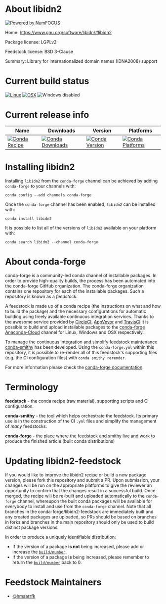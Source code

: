 About libidn2
=============

[![Powered by NumFOCUS](https://img.shields.io/badge/powered%20by-NumFOCUS-orange.svg?style=flat&colorA=E1523D&colorB=007D8A)](http://numfocus.org)

Home: https://www.gnu.org/software/libidn/#libidn2

Package license: LGPLv2

Feedstock license: BSD 3-Clause

Summary: Library for internationalized domain names (IDNA2008) support



Current build status
====================

[![Linux](https://img.shields.io/circleci/project/github/conda-forge/libidn2-feedstock/master.svg?label=Linux)](https://circleci.com/gh/conda-forge/libidn2-feedstock)
[![OSX](https://img.shields.io/travis/conda-forge/libidn2-feedstock/master.svg?label=macOS)](https://travis-ci.org/conda-forge/libidn2-feedstock)
![Windows disabled](https://img.shields.io/badge/Windows-disabled-lightgrey.svg)

Current release info
====================

| Name | Downloads | Version | Platforms |
| --- | --- | --- | --- |
| [![Conda Recipe](https://img.shields.io/badge/recipe-libidn2-green.svg)](https://anaconda.org/conda-forge/libidn2) | [![Conda Downloads](https://img.shields.io/conda/dn/conda-forge/libidn2.svg)](https://anaconda.org/conda-forge/libidn2) | [![Conda Version](https://img.shields.io/conda/vn/conda-forge/libidn2.svg)](https://anaconda.org/conda-forge/libidn2) | [![Conda Platforms](https://img.shields.io/conda/pn/conda-forge/libidn2.svg)](https://anaconda.org/conda-forge/libidn2) |

Installing libidn2
==================

Installing `libidn2` from the `conda-forge` channel can be achieved by adding `conda-forge` to your channels with:

```
conda config --add channels conda-forge
```

Once the `conda-forge` channel has been enabled, `libidn2` can be installed with:

```
conda install libidn2
```

It is possible to list all of the versions of `libidn2` available on your platform with:

```
conda search libidn2 --channel conda-forge
```


About conda-forge
=================

conda-forge is a community-led conda channel of installable packages.
In order to provide high-quality builds, the process has been automated into the
conda-forge GitHub organization. The conda-forge organization contains one repository
for each of the installable packages. Such a repository is known as a *feedstock*.

A feedstock is made up of a conda recipe (the instructions on what and how to build
the package) and the necessary configurations for automatic building using freely
available continuous integration services. Thanks to the awesome service provided by
[CircleCI](https://circleci.com/), [AppVeyor](https://www.appveyor.com/)
and [TravisCI](https://travis-ci.org/) it is possible to build and upload installable
packages to the [conda-forge](https://anaconda.org/conda-forge)
[Anaconda-Cloud](https://anaconda.org/) channel for Linux, Windows and OSX respectively.

To manage the continuous integration and simplify feedstock maintenance
[conda-smithy](https://github.com/conda-forge/conda-smithy) has been developed.
Using the ``conda-forge.yml`` within this repository, it is possible to re-render all of
this feedstock's supporting files (e.g. the CI configuration files) with ``conda smithy rerender``.

For more information please check the [conda-forge documentation](https://conda-forge.org/docs/).

Terminology
===========

**feedstock** - the conda recipe (raw material), supporting scripts and CI configuration.

**conda-smithy** - the tool which helps orchestrate the feedstock.
                   Its primary use is in the construction of the CI ``.yml`` files
                   and simplify the management of *many* feedstocks.

**conda-forge** - the place where the feedstock and smithy live and work to
                  produce the finished article (built conda distributions)


Updating libidn2-feedstock
==========================

If you would like to improve the libidn2 recipe or build a new
package version, please fork this repository and submit a PR. Upon submission,
your changes will be run on the appropriate platforms to give the reviewer an
opportunity to confirm that the changes result in a successful build. Once
merged, the recipe will be re-built and uploaded automatically to the
`conda-forge` channel, whereupon the built conda packages will be available for
everybody to install and use from the `conda-forge` channel.
Note that all branches in the conda-forge/libidn2-feedstock are
immediately built and any created packages are uploaded, so PRs should be based
on branches in forks and branches in the main repository should only be used to
build distinct package versions.

In order to produce a uniquely identifiable distribution:
 * If the version of a package **is not** being increased, please add or increase
   the [``build/number``](https://conda.io/docs/user-guide/tasks/build-packages/define-metadata.html#build-number-and-string).
 * If the version of a package **is** being increased, please remember to return
   the [``build/number``](https://conda.io/docs/user-guide/tasks/build-packages/define-metadata.html#build-number-and-string)
   back to 0.

Feedstock Maintainers
=====================

* [@hmaarrfk](https://github.com/hmaarrfk/)


